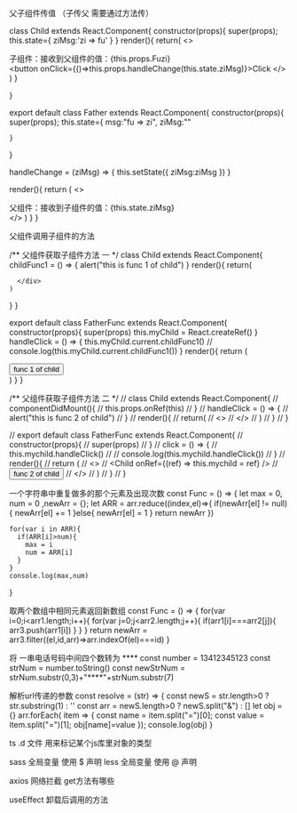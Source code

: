 父子组件传值 （子传父 需要通过方法传）

class Child extends React.Component{
  constructor(props){
    super(props);
    this.state={
      ziMsg:'zi => fu'
    }
  }
  render(){
    return(
      <>
        <div>子组件：接收到父组件的值：{this.props.Fuzi}</div>
        <button onClick={()=>this.props.handleChange(this.state.ziMsg)}>Click</button>
      </>
    )
  }

}

export default class Father extends React.Component{
  constructor(props){
    super(props);
    this.state={
      msg:"fu => zi",
      ziMsg:""
      
    }
  }

  handleChange = (ziMsg) => {
    this.setState({
      ziMsg:ziMsg
    })
  }

  render(){
    return (
      <>
        <div>父组件：接收到子组件的值：{this.state.ziMsg}</div>
        <Child Fuzi={this.state.msg} handleChange={this.handleChange}/>
      </>
    )
  }
}



父组件调用子组件的方法

/** 父组件获取子组件方法   一 */
class Child extends React.Component{
  childFunc1 = () => {
    alert("this is func 1 of child")
  }
  render(){
    return(
      <div>

      </div>
    )
  }
}

export default class FatherFunc extends React.Component{
  constructor(props){
    super(props)
    this.myChild = React.createRef()
  }
  handleClick = () => {
    this.myChild.current.childFunc1()
    // console.log(this.myChild.current.childFunc1())
  }
  render(){
    return (
      <div>
        <Child ref={this.myChild} />
        <button onClick={this.handleClick}>func 1 of child</button>
      </div>
    )
  }
}

/** 父组件获取子组件方法   二 */
// class Child extends React.Component{
//   componentDidMount(){
//     this.props.onRef(this)
//   }
//   handleClick = () => {
//     alert("this is func 2 of child")
//   }
//   render(){
//     return(
//       <>
//       </>
//     )
//   }
// }

// export default class FatherFunc extends React.Component{
//   constructor(props){
//     super(props)
//   }
//   click = () => {
//     this.mychild.handleClick()
//      //  console.log(this.mychild.handleClick())
//   }
//   render(){
//     return (
//       <>
//         <Child onRef={(ref) => this.mychild = ref} />
//         <button onClick={this.click}>func 2 of child</button>
//       </>
//     )
//   }
// }


一个字符串中重复做多的那个元素及出现次数
const Func = () => {
    let max = 0, num = 0 ,newArr = {};
    let ARR = arr.reduce((index,el)=>{
      if(newArr[el] != null){
        newArr[el] += 1
      }else{
        newArr[el] = 1
      }
      return newArr
    })

    for(var i in ARR){
      if(ARR[i]>num){
        max = i
        num = ARR[i]
      }
    }
    console.log(max,num)
  }


取两个数组中相同元素返回新数组
const Func = () => {
	for(var i=0;i<arr1.length;i++){
	  for(var j=0;j<arr2.length;j++){
	    if(arr1[i]===arr2[j]){
	      arr3.push(arr1[i])
	    }
	  }
	}
	return newArr = arr3.filter((el,id,arr)=>arr.indexOf(el)===id)
}


将 一串电话号码中间四个数转为 ****
const number = 13412345123
const strNum = number.toString()
const newStrNum = strNum.substr(0,3)+"****"+strNum.substr(7)


解析url传递的参数
const resolve = (str) => {
    const newS = str.length>0 ? str.substring(1) : ''
    const arr = newS.length>0 ? newS.split("&") : []
    let obj = {}
    arr.forEach( item => {
      const name = item.split("=")[0];
      const value = item.split("=")[1];
      obj[name]=value
    });
    console.log(obj)
  }

  ts .d 文件
  用来标记某个js库里对象的类型

  sass 全局变量
  使用 $ 声明
  less 全局变量
  使用 @ 声明

  axios  网络拦截  get方法有哪些

  useEffect 卸载后调用的方法